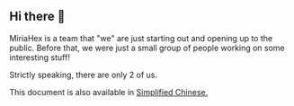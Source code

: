 ## Hi there 👋


<!--


**Here are some ideas to get you started:**


🙋‍♀️ A short introduction - what is your organization all about?
🌈 Contribution guidelines - how can the community get involved?
👩‍💻 Useful resources - where can the community find your docs? Is there anything else the community should know?
🍿 Fun facts - what does your team eat for breakfast?
🧙 Remember, you can do mighty things with the power of [Markdown](https://docs.github.com/github/writing-on-github/getting-started-with-writing-and-formatting-on-github/basic-writing-and-formatting-syntax)
-->

MiriaHex is a team that "we" are just starting out and opening up to the public. Before that, we were just a small group of people working on some interesting stuff!

Strictly speaking, there are only 2 of us.

This document is also available in [Simplified Chinese.](README_zh-cn.md)
